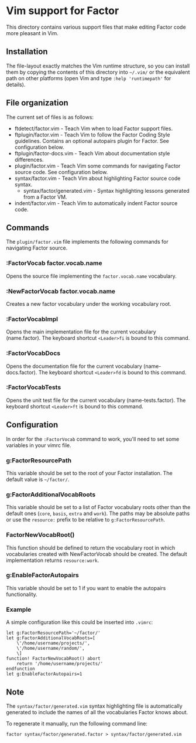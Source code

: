Vim support for Factor
======================

This directory contains various support files that make editing
Factor code more pleasant in Vim.

## Installation

The file-layout exactly matches the Vim runtime structure, so
you can install them by copying the contents of this directory
into `~/.vim/` or the equivalent path on other platforms (open
Vim and type `:help 'runtimepath'` for details).

## File organization

The current set of files is as follows:

* ftdetect/factor.vim - Teach Vim when to load Factor support
  files.
* ftplugin/factor.vim - Teach Vim to follow the Factor Coding
  Style guidelines. Contains an optional autopairs plugin for
  Factor. See configuration below.
* ftplugin/factor-docs.vim - Teach Vim about documentation style
  differences.
* plugin/factor.vim - Teach Vim some commands for navigating
  Factor source code. See configuration below.
* syntax/factor.vim - Teach Vim about highlighting Factor source
  code syntax.
  * syntax/factor/generated.vim - Syntax highlighting lessons
    generated from a Factor VM.
* indent/factor.vim - Teach Vim to automatically indent Factor
  source code.

## Commands

The `plugin/factor.vim` file implements the following commands
for navigating Factor source.

### :FactorVocab factor.vocab.name

Opens the source file implementing the `factor.vocab.name`
vocabulary.

### :NewFactorVocab factor.vocab.name

Creates a new factor vocabulary under the working vocabulary
root.

### :FactorVocabImpl

Opens the main implementation file for the current vocabulary
(name.factor). The keyboard shortcut `<Leader>fi` is bound to
this command.

### :FactorVocabDocs

Opens the documentation file for the current vocabulary
(name-docs.factor). The keyboard shortcut `<Leader>fd` is bound
to this command.

### :FactorVocabTests

Opens the unit test file for the current vocabulary
(name-tests.factor). The keyboard shortcut `<Leader>ft` is bound
to this command.

## Configuration

In order for the `:FactorVocab` command to work, you'll need to
set some variables in your vimrc file.

### g:FactorResourcePath

This variable should be set to the root of your Factor
installation. The default value is `~/factor/`.

### g:FactorAdditionalVocabRoots

This variable should be set to a list of Factor vocabulary
roots other than the default ones (`core`, `basis`, `extra` and
`work`). The paths may be absolute paths or use the
`resource:` prefix to be relative to `g:FactorResourcePath`.

### FactorNewVocabRoot()

This function should be defined to return the vocabulary root in
which vocabularies created with NewFactorVocab should be
created. The default implementation returns `resource:work`.

### g:EnableFactorAutopairs

This variable should be set to 1 if you want to enable the
autopairs functionality.

### Example

A simple configuration like this could be inserted into
`.vimrc`:

```vimscript
let g:FactorResourcePath='~/factor/'
let g:FactorAdditionalVocabRoots=[
    \'/home/username/projects/',
    \'/home/username/random/',
    \]
function! FactorNewVocabRoot() abort
    return '/home/username/projects/'
endfunction
let g:EnableFactorAutopairs=1
```

## Note

The `syntax/factor/generated.vim` syntax highlighting file is
automatically generated to include the names of all the
vocabularies Factor knows about.

To regenerate it manually, run the following command line:

    factor syntax/factor/generated.factor > syntax/factor/generated.vim
